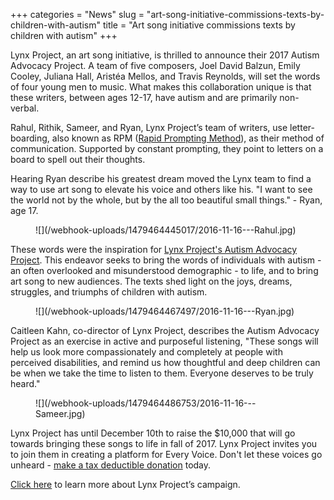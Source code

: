 +++
categories = "News"
slug = "art-song-initiative-commissions-texts-by-children-with-autism"
title = "Art song initiative commissions texts by children with autism"
+++

Lynx Project, an art song initiative, is thrilled to announce their 2017 Autism Advocacy Project. A team of five composers, Joel David Balzun, Emily Cooley, Juliana Hall, Aristéa Mellos, and Travis Reynolds, will set the words of four young men to music. What makes this collaboration unique is that these writers, between ages 12-17, have autism and are primarily non-verbal. 

Rahul, Rithik, Sameer, and Ryan, Lynx Project’s team of writers, use letter-boarding, also known as RPM ([Rapid Prompting Method](https://www.youtube.com/watch?v=XKmzO41lpRw)), as their method of communication. Supported by constant prompting, they point to letters on a board to spell out their thoughts. 

Hearing Ryan describe his greatest dream moved the Lynx team to find a way to use art song to elevate his voice and others like his. "I want to see the world not by the whole, but by the all too beautiful small things." - Ryan, age 17.

<figure data-type="image">
![](/webhook-uploads/1479464445017/2016-11-16---Rahul.jpg)
</figure>

These words were the inspiration for [Lynx Project's Autism Advocacy Project](https://www.generosity.com/education-fundraising/autism-advocacy-project). This endeavor seeks to bring the words of individuals with autism - an often overlooked and misunderstood demographic - to life, and to bring art song to new audiences. The texts shed light on the joys, dreams, struggles, and triumphs of children with autism. 

<figure data-type="image">
![](/webhook-uploads/1479464467497/2016-11-16---Ryan.jpg)
</figure>

Caitleen Kahn, co-director of Lynx Project, describes the Autism Advocacy Project as an exercise in active and purposeful listening, "These songs will help us look more compassionately and completely at people with perceived disabilities, and remind us how thoughtful and deep children can be when we take the time to listen to them. Everyone deserves to be truly heard."

<figure data-type="image">
![](/webhook-uploads/1479464486753/2016-11-16---Sameer.jpg)
</figure>

Lynx Project has until December 10th to raise the $10,000 that will go towards bringing these songs to life in fall of 2017. Lynx Project invites you to join them in creating a platform for Every Voice. Don't let these voices go unheard - [make a tax deductible donation](https://www.generosity.com/education-fundraising/autism-advocacy-project) today. 

[Click here](https://www.generosity.com/education-fundraising/autism-advocacy-project) to learn more about Lynx Project’s campaign.
